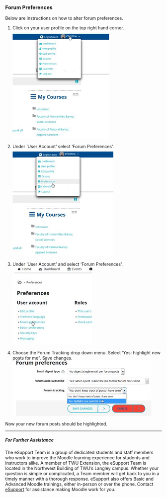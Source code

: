 ### Forum Preferences

Below are instructions on how to alter forum preferences.

1. Click on your user profile on the top right hand corner.  
   ![](/assets/Viewer.jpg)

2. Under ‘User Account’ select ‘Forum Preferences’.  
   ![](/assets/Viewer2.jpg)

3. Under ‘User Account’ and select ‘Forum Preferences’.  
   ![](/assets/Viewer3.jpg)

4. Choose the Forum Tracking drop down menu. Select ‘Yes: highlight new posts for me”. Save changes.  
   ![](/assets/Viewer4.jpg)

Now your new forum posts should be highlighted.

---

##### For Further Assistance

The eSupport Team is a group of dedicated students and staff members who work to improve the Moodle learning experience for students and Instructors alike. A member of TWU Extension, the eSupport Team is located in the Northwest Building of TWU’s Langley campus. Whether your question is simple or complicated, a Team member will get back to you in a timely manner with a thorough response. eSupport also offers Basic and Advanced Moodle trainings, either in-person or over the phone. Contact [eSupport](https://trinitywestern.teamdynamix.com/TDClient/Requests/ServiceDet?ID=16141) for assistance making Moodle work for you.

